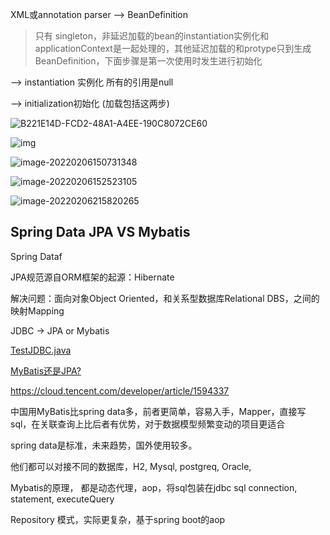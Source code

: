 







XML或annotation parser  --> BeanDefinition 

> 只有 singleton，非延迟加载的bean的instantiation实例化和applicationContext是一起处理的，其他延迟加载的和protype只到生成BeanDefinition，下面步骤是第一次使用时发生进行初始化

-->   instantiation 实例化 所有的引用是null  

-->  initialization初始化            (加载包括这两步)

> 

![B221E14D-FCD2-48A1-A4EE-190C8072CE60](https://tva1.sinaimg.cn/large/e6c9d24egy1h39x1lu6saj20wp0gndgx.jpg)

![img](https://tva1.sinaimg.cn/large/e6c9d24egy1h39x1p6u5gj20fq061aag.jpg)

![image-20220206150731348](https://tva1.sinaimg.cn/large/e6c9d24egy1h39x1s2jnqj217d0r5dk9.jpg)









![image-20220206152523105](https://tva1.sinaimg.cn/large/e6c9d24egy1h39x1x4rqtj211v0lr0uy.jpg)

![image-20220206215820265](https://tva1.sinaimg.cn/large/e6c9d24egy1h39x20w2i7j21020lzgnp.jpg)





## Spring Data JPA VS Mybatis

Spring Dataf

JPA规范源自ORM框架的起源：Hibernate

解决问题：面向对象Object Oriented，和关系型数据库Relational DBS，之间的映射Mapping



JDBC  ->  JPA or Mybatis

 [TestJDBC.java](../计算机技术资料/3.0语言：Java/java/SSh书的代码/第五章/TestJDBC.java) 

[MyBatis还是JPA?](https://juejin.cn/post/6880696204297142280)

https://cloud.tencent.com/developer/article/1594337

中国用MyBatis比spring data多，前者更简单，容易入手，Mapper，直接写sql，在关联查询上比后者有优势，对于数据模型频繁变动的项目更适合

spring data是标准，未来趋势，国外使用较多。

他们都可以对接不同的数据库，H2,  Mysql, postgreq,  Oracle, 

Mybatis的原理， 都是动态代理，aop，将sql包装在jdbc sql connection, statement, executeQuery

Repository  模式，实际更复杂，基于spring boot的aop

